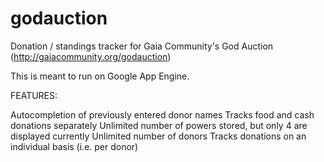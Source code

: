 # godauction
Donation / standings tracker for Gaia Community's God Auction (http://gaiacommunity.org/godauction)

This is meant to run on Google App Engine.  

FEATURES:

Autocompletion of previously entered donor names
Tracks food and cash donations separately
Unlimited number of powers stored, but only 4 are displayed currently
Unlimited number of donors
Tracks donations on an individual basis (i.e. per donor)
